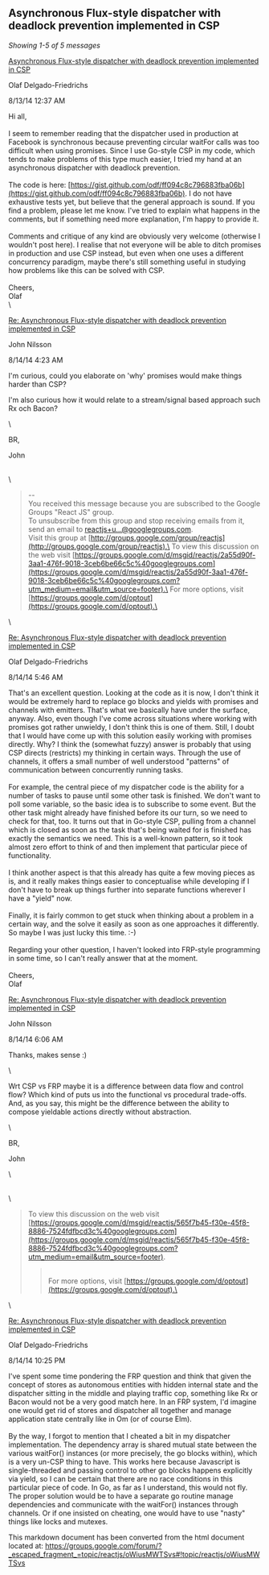 Asynchronous Flux-style dispatcher with deadlock prevention implemented in CSP
------------------------------------------------------------------------------

*Showing 1-5 of 5 messages*

[Asynchronous Flux-style dispatcher with deadlock prevention implemented
in
CSP](https://groups.google.com/d/msg/reactjs/oWiusMWTSvs/HhC44OfhQBwJ "Asynchronous Flux-style dispatcher with deadlock prevention implemented in CSP")

Olaf Delgado-Friedrichs

8/13/14 12:37 AM

Hi all,\
\
I seem to remember reading that the dispatcher used in production at
Facebook is synchronous because preventing circular waitFor calls was
too difficult when using promises. Since I use Go-style CSP in my code,
which tends to make problems of this type much easier, I tried my hand
at an asynchronous dispatcher with deadlock prevention.\
\
The code is here:
[https://gist.github.com/odf/ff094c8c796883fba06b](https://gist.github.com/odf/ff094c8c796883fba06b).
I do not have exhaustive tests yet, but believe that the general
approach is sound. If you find a problem, please let me know. I've tried
to explain what happens in the comments, but if something need more
explanation, I'm happy to provide it.\
\
Comments and critique of any kind are obviously very welcome (otherwise
I wouldn't post here). I realise that not everyone will be able to ditch
promises in production and use CSP instead, but even when one uses a
different concurrency paradigm, maybe there's still something useful in
studying how problems like this can be solved with CSP.\
\
Cheers,\
Olaf\
\

[Re: Asynchronous Flux-style dispatcher with deadlock prevention
implemented in
CSP](https://groups.google.com/d/msg/reactjs/oWiusMWTSvs/3HUbQS0AOj8J "Re: Asynchronous Flux-style dispatcher with deadlock prevention implemented in CSP")

John Nilsson

8/14/14 4:23 AM

I'm curious, could you elaborate on 'why' promises would make things
harder than CSP?

I'm also curious how it would relate to a stream/signal based approach
such Rx och Bacon?

\

BR,

John

\
\

> -- \
>  You received this message because you are subscribed to the Google
> Groups "React JS" group.\
>  To unsubscribe from this group and stop receiving emails from it,
> send an email to
> [reactjs+u...@googlegroups.com](javascript:void(0);).\
>  Visit this group at
> [http://groups.google.com/group/reactjs](http://groups.google.com/group/reactjs).\
>  To view this discussion on the web visit
> [https://groups.google.com/d/msgid/reactjs/2a55d90f-3aa1-476f-9018-3ceb6be66c5c%40googlegroups.com](https://groups.google.com/d/msgid/reactjs/2a55d90f-3aa1-476f-9018-3ceb6be66c5c%40googlegroups.com?utm_medium=email&utm_source=footer).\
>  For more options, visit
> [https://groups.google.com/d/optout](https://groups.google.com/d/optout).\

\

[Re: Asynchronous Flux-style dispatcher with deadlock prevention
implemented in
CSP](https://groups.google.com/d/msg/reactjs/oWiusMWTSvs/ITss9ntBT74J "Re: Asynchronous Flux-style dispatcher with deadlock prevention implemented in CSP")

Olaf Delgado-Friedrichs

8/14/14 5:46 AM

That's an excellent question. Looking at the code as it is now, I don't
think it would be extremely hard to replace go blocks and yields with
promises and channels with emitters. That's what we basically have under
the surface, anyway. Also, even though I've come across situations where
working with promises got rather unwieldy, I don't think this is one of
them. Still, I doubt that I would have come up with this solution easily
working with promises directly. Why? I think the (somewhat fuzzy) answer
is probably that using CSP directs (restricts) my thinking in certain
ways. Through the use of channels, it offers a small number of well
understood "patterns" of communication between concurrently running
tasks.\
\
For example, the central piece of my dispatcher code is the ability for
a number of tasks to pause until some other task is finished. We don't
want to poll some variable, so the basic idea is to subscribe to some
event. But the other task might already have finished before its our
turn, so we need to check for that, too. It turns out that in Go-style
CSP, pulling from a channel which is closed as soon as the task that's
being waited for is finished has exactly the semantics we need. This is
a well-known pattern, so it took almost zero effort to think of and then
implement that particular piece of functionality.\
\
I think another aspect is that this already has quite a few moving
pieces as is, and it really makes things easier to conceptualise while
developing if I don't have to break up things further into separate
functions wherever I have a "yield" now.\
\
Finally, it is fairly common to get stuck when thinking about a problem
in a certain way, and the solve it easily as soon as one approaches it
differently. So maybe I was just lucky this time. :-)\
\
Regarding your other question, I haven't looked into FRP-style
programming in some time, so I can't really answer that at the moment.\
\
Cheers,\
Olaf

[Re: Asynchronous Flux-style dispatcher with deadlock prevention
implemented in
CSP](https://groups.google.com/d/msg/reactjs/oWiusMWTSvs/4_PsU0JvexwJ "Re: Asynchronous Flux-style dispatcher with deadlock prevention implemented in CSP")

John Nilsson

8/14/14 6:06 AM

Thanks, makes sense :)

\

Wrt CSP vs FRP maybe it is a difference between data flow and control
flow? Which kind of puts us into the functional vs procedural
trade-offs. And, as you say, this might be the difference between the
ability to compose yieldable actions directly without abstraction.

\

BR,

John

\

\
\

> To view this discussion on the web visit
> [https://groups.google.com/d/msgid/reactjs/565f7b45-f30e-45f8-8886-7524fdfbcd3c%40googlegroups.com](https://groups.google.com/d/msgid/reactjs/565f7b45-f30e-45f8-8886-7524fdfbcd3c%40googlegroups.com?utm_medium=email&utm_source=footer).
>
> > \
> >  For more options, visit
> > [https://groups.google.com/d/optout](https://groups.google.com/d/optout).\

\

[Re: Asynchronous Flux-style dispatcher with deadlock prevention
implemented in
CSP](https://groups.google.com/d/msg/reactjs/oWiusMWTSvs/YM-BoL7318wJ "Re: Asynchronous Flux-style dispatcher with deadlock prevention implemented in CSP")

Olaf Delgado-Friedrichs

8/14/14 10:25 PM

I've spent some time pondering the FRP question and think that given the
concept of stores as autonomous entities with hidden internal state and
the dispatcher sitting in the middle and playing traffic cop, something
like Rx or Bacon would not be a very good match here. In an FRP system,
I'd imagine one would get rid of stores and dispatcher all together and
manage application state centrally like in Om (or of course Elm).\
\
By the way, I forgot to mention that I cheated a bit in my dispatcher
implementation. The dependency array is shared mutual state between the
various waitFor() instances (or more precisely, the go blocks within),
which is a very un-CSP thing to have. This works here because Javascript
is single-threaded and passing control to other go blocks happens
explicitly via yield, so I can be certain that there are no race
conditions in this particular piece of code. In Go, as far as I
understand, this would not fly. The proper solution would be to have a
separate go routine manage dependencies and communicate with the
waitFor() instances through channels. Or if one insisted on cheating,
one would have to use "nasty" things like locks and mutexes.

This markdown document has been converted from the html document located at:
https://groups.google.com/forum/?_escaped_fragment_=topic/reactjs/oWiusMWTSvs#!topic/reactjs/oWiusMWTSvs
